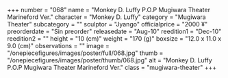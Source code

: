 +++
number = "068"
name = "Monkey D. Luffy P.O.P Mugiwara Theater Marineford Ver."
character = "Monkey D. Luffy"
category = "Mugiwara Theater"
subcategory = ""
sculptor = "Jyango"
officialprice = "2000 ¥"
preorderdate = "Sin preorder"
releasedate = "Aug-10"
reedition1 = "Dec-10"
reedition2 = ""
height = "10 (cm)"
weight = "170 (g)"
boxsize = "12.0 x 11.0 x 9.0 (cm)"
observations = ""
image = "/onepiecefigures/images/poster/full/068.jpg"
thumb = "/onepiecefigures/images/poster/thumb/068.jpg"
alt = "Monkey D. Luffy P.O.P Mugiwara Theater Marineford Ver."
class = "mugiwara-theater"
+++
